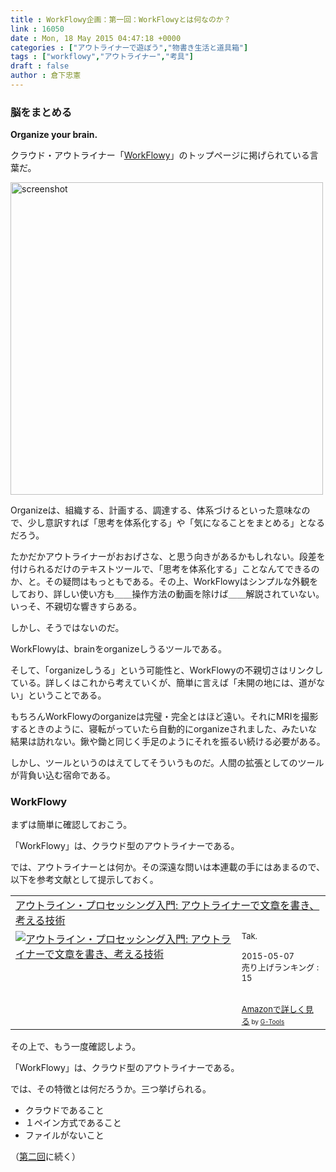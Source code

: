 ```yaml
---
title : WorkFlowy企画：第一回：WorkFlowyとは何なのか？
link : 16050
date : Mon, 18 May 2015 04:47:18 +0000
categories : ["アウトライナーで遊ぼう","物書き生活と道具箱"]
tags : ["workflowy","アウトライナー","考具"]
draft : false
author : 倉下忠憲
---
```


<H3>脳をまとめる</H3>

<strong>Organize your brain.</strong>

クラウド・アウトライナー「<a href="https://workflowy.com/">WorkFlowy</a>」のトップページに掲げられている言葉だ。

<a href="https://rashita.net/blog/wp-content/uploads/2015/05/screenshot3.png"><img src="https://rashita.net/blog/wp-content/uploads/2015/05/screenshot3-1024x389.png" alt="screenshot" width="500" height="" class="alignnone size-large wp-image-16051" /></a>

Organizeは、組織する、計画する、調達する、体系づけるといった意味なので、少し意訳すれば「思考を体系化する」や「気になることをまとめる」となるだろう。

たかだかアウトライナーがおおげさな、と思う向きがあるかもしれない。段差を付けられるだけのテキストツールで、「思考を体系化する」ことなんてできるのか、と。その疑問はもっともである。その上、WorkFlowyはシンプルな外観をしており、詳しい使い方も＿＿操作方法の動画を除けば＿＿解説されていない。いっそ、不親切な響きすらある。

しかし、そうではないのだ。

WorkFlowyは、brainをorganizeしうるツールである。

そして、「organizeしうる」という可能性と、WorkFlowyの不親切さはリンクしている。詳しくはこれから考えていくが、簡単に言えば「未開の地には、道がない」ということである。

もちろんWorkFlowyのorganizeは完璧・完全とはほど遠い。それにMRIを撮影するときのように、寝転がっていたら自動的にorganizeされました、みたいな結果は訪れない。鍬や鋤と同じく手足のようにそれを振るい続ける必要がある。

しかし、ツールというのはえてしてそういうものだ。人間の拡張としてのツールが背負い込む宿命である。

<H3>WorkFlowy</H3>

まずは簡単に確認しておこう。

「WorkFlowy」は、クラウド型のアウトライナーである。

では、アウトライナーとは何か。その深遠な問いは本連載の手にはあまるので、以下を参考文献として提示しておく。

<table  border="0" cellpadding="5"><tr><td colspan="2"><a href="http://www.amazon.co.jp/%E3%82%A2%E3%82%A6%E3%83%88%E3%83%A9%E3%82%A4%E3%83%B3%E3%83%BB%E3%83%97%E3%83%AD%E3%82%BB%E3%83%83%E3%82%B7%E3%83%B3%E3%82%B0%E5%85%A5%E9%96%80-%E3%82%A2%E3%82%A6%E3%83%88%E3%83%A9%E3%82%A4%E3%83%8A%E3%83%BC%E3%81%A7%E6%96%87%E7%AB%A0%E3%82%92%E6%9B%B8%E3%81%8D%E3%80%81%E8%80%83%E3%81%88%E3%82%8B%E6%8A%80%E8%A1%93-Tak-ebook-x/dp/B00XCIETIG%3FSubscriptionId%3D15SMZCTB9V8NGR2TW082%26tag%3Drashita1000-22%26linkCode%3Dxm2%26camp%3D2025%26creative%3D165953%26creativeASIN%3DB00XCIETIG" target="_blank">アウトライン・プロセッシング入門: アウトライナーで文章を書き、考える技術</a><img src="http://www.assoc-amazon.jp/e/ir?t=rashita1000-22&l=ur2&o=9" width="1" height="1" style="border: none;" alt="" /></td></tr><tr><td valign="top"><a href="http://www.amazon.co.jp/%E3%82%A2%E3%82%A6%E3%83%88%E3%83%A9%E3%82%A4%E3%83%B3%E3%83%BB%E3%83%97%E3%83%AD%E3%82%BB%E3%83%83%E3%82%B7%E3%83%B3%E3%82%B0%E5%85%A5%E9%96%80-%E3%82%A2%E3%82%A6%E3%83%88%E3%83%A9%E3%82%A4%E3%83%8A%E3%83%BC%E3%81%A7%E6%96%87%E7%AB%A0%E3%82%92%E6%9B%B8%E3%81%8D%E3%80%81%E8%80%83%E3%81%88%E3%82%8B%E6%8A%80%E8%A1%93-Tak-ebook-x/dp/B00XCIETIG%3FSubscriptionId%3D15SMZCTB9V8NGR2TW082%26tag%3Drashita1000-22%26linkCode%3Dxm2%26camp%3D2025%26creative%3D165953%26creativeASIN%3DB00XCIETIG" target="_blank"><img src="http://ecx.images-amazon.com/images/I/41WikKyn%2BuL._SL160_.jpg" border="0" alt="アウトライン・プロセッシング入門: アウトライナーで文章を書き、考える技術" /></a></td><td valign="top"><font size="-1">Tak. <br /><br />  2015-05-07<br />売り上げランキング : 15<br /><br /><br /><a href="http://www.amazon.co.jp/%E3%82%A2%E3%82%A6%E3%83%88%E3%83%A9%E3%82%A4%E3%83%B3%E3%83%BB%E3%83%97%E3%83%AD%E3%82%BB%E3%83%83%E3%82%B7%E3%83%B3%E3%82%B0%E5%85%A5%E9%96%80-%E3%82%A2%E3%82%A6%E3%83%88%E3%83%A9%E3%82%A4%E3%83%8A%E3%83%BC%E3%81%A7%E6%96%87%E7%AB%A0%E3%82%92%E6%9B%B8%E3%81%8D%E3%80%81%E8%80%83%E3%81%88%E3%82%8B%E6%8A%80%E8%A1%93-Tak-ebook-x/dp/B00XCIETIG%3FSubscriptionId%3D15SMZCTB9V8NGR2TW082%26tag%3Drashita1000-22%26linkCode%3Dxm2%26camp%3D2025%26creative%3D165953%26creativeASIN%3DB00XCIETIG" target="_blank">Amazonで詳しく見る</a></font><font size="-2"> by <a href="http://www.goodpic.com/mt/aws/index.html" >G-Tools</a></font></td></tr></table>

その上で、もう一度確認しよう。

「WorkFlowy」は、クラウド型のアウトライナーである。

では、その特徴とは何だろうか。三つ挙げられる。

<ul>
<li>クラウドであること</li>
<li>１ペイン方式であること</li>
<li>ファイルがないこと</li>
</ul>

（<a href="https://rashita.net/blog/?p=16057" target="_blank">第二回</a>に続く）


